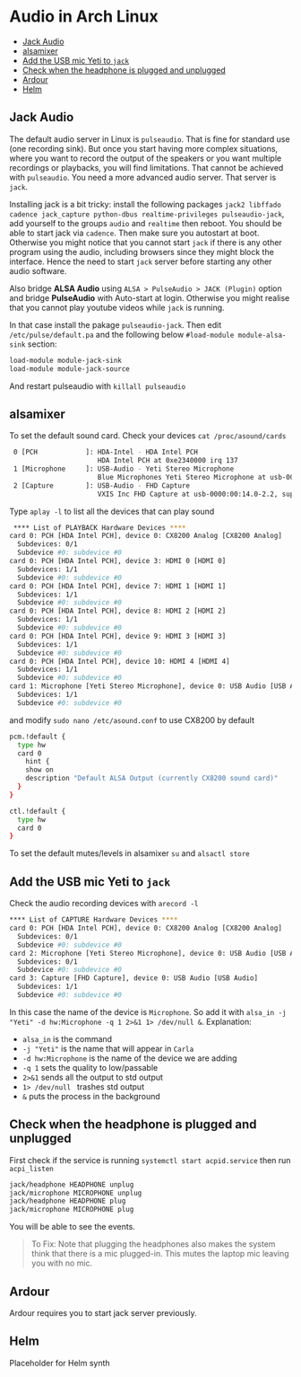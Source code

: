 # Audio in Arch Linux


<!-- vim-markdown-toc GFM -->

* [Jack Audio](#jack-audio)
* [alsamixer](#alsamixer)
* [Add the USB mic Yeti to `jack`](#add-the-usb-mic-yeti-to-jack)
* [Check when the headphone is plugged and unplugged](#check-when-the-headphone-is-plugged-and-unplugged)
* [Ardour](#ardour)
* [Helm](#helm)

<!-- vim-markdown-toc -->

## Jack Audio

The default audio server in Linux is `pulseaudio`. That is fine for standard use (one recording sink). But once you start having more complex situations, where you want to record the output of the speakers or you want multiple recordings or playbacks, you will find limitations. That cannot be achieved with `pulseaudio`. You need a more advanced audio server. That server is `jack`.

Installing jack is a bit tricky: install the following packages `jack2 libffado cadence jack_capture python-dbus realtime-privileges pulseaudio-jack`, add yourself to the groups `audio` and `realtime` then reboot. You should be able to start jack via `cadence`. Then make sure you autostart at boot. Otherwise you might notice that you cannot start `jack` if there is any other program using the audio, including browsers since they might block the interface. Hence the need to start `jack` server before starting any other audio software.

Also bridge **ALSA Audio** using `ALSA > PulseAudio > JACK (Plugin)` option and bridge **PulseAudio** with Auto-start at login. Otherwise you might realise that you cannot play youtube videos while `jack` is running. 
 
In that case install the pakage `pulseaudio-jack`. Then edit `/etc/pulse/default.pa` and the following below `#load-module module-alsa-sink` section:

```bash
load-module module-jack-sink
load-module module-jack-source
```

And restart pulseaudio with `killall pulseaudio`

## alsamixer

To set the default sound card. Check your devices `cat /proc/asound/cards`

```bash
 0 [PCH            ]: HDA-Intel - HDA Intel PCH
                      HDA Intel PCH at 0xe2340000 irq 137
 1 [Microphone     ]: USB-Audio - Yeti Stereo Microphone
                      Blue Microphones Yeti Stereo Microphone at usb-0000:00:14.0-2.3, full speed
 2 [Capture        ]: USB-Audio - FHD Capture
                      VXIS Inc FHD Capture at usb-0000:00:14.0-2.2, super speed
```

Type `aplay -l` to list all the devices that can play sound
 
```bash
 **** List of PLAYBACK Hardware Devices ****
card 0: PCH [HDA Intel PCH], device 0: CX8200 Analog [CX8200 Analog]
  Subdevices: 0/1
  Subdevice #0: subdevice #0
card 0: PCH [HDA Intel PCH], device 3: HDMI 0 [HDMI 0]
  Subdevices: 1/1
  Subdevice #0: subdevice #0
card 0: PCH [HDA Intel PCH], device 7: HDMI 1 [HDMI 1]
  Subdevices: 1/1
  Subdevice #0: subdevice #0
card 0: PCH [HDA Intel PCH], device 8: HDMI 2 [HDMI 2]
  Subdevices: 1/1
  Subdevice #0: subdevice #0
card 0: PCH [HDA Intel PCH], device 9: HDMI 3 [HDMI 3]
  Subdevices: 1/1
  Subdevice #0: subdevice #0
card 0: PCH [HDA Intel PCH], device 10: HDMI 4 [HDMI 4]
  Subdevices: 1/1
  Subdevice #0: subdevice #0
card 1: Microphone [Yeti Stereo Microphone], device 0: USB Audio [USB Audio]
  Subdevices: 1/1
  Subdevice #0: subdevice #0
```
 
and modify `sudo nano /etc/asound.conf` to use CX8200 by default


```bash
pcm.!default {
  type hw
  card 0
    hint {
    show on
    description "Default ALSA Output (currently CX8200 sound card)"
  }
}

ctl.!default {
  type hw
  card 0
}
```


To set the default mutes/levels in alsamixer `su` and `alsactl store`

## Add the USB mic Yeti to `jack`

Check the audio recording devices with `arecord -l`

```bash
**** List of CAPTURE Hardware Devices ****
card 0: PCH [HDA Intel PCH], device 0: CX8200 Analog [CX8200 Analog]
  Subdevices: 0/1
  Subdevice #0: subdevice #0
card 2: Microphone [Yeti Stereo Microphone], device 0: USB Audio [USB Audio]
  Subdevices: 0/1
  Subdevice #0: subdevice #0
card 3: Capture [FHD Capture], device 0: USB Audio [USB Audio]
  Subdevices: 1/1
  Subdevice #0: subdevice #0
```

In this case the name of the device is `Microphone`. So add it with `alsa_in -j "Yeti" -d hw:Microphone -q 1 2>&1 1> /dev/null &`. Explanation:
- `alsa_in` is the command
- `-j "Yeti"` is the name that will appear in `Carla`
- `-d hw:Microphone` is the name of the device we are adding
- `-q 1` sets the quality to low/passable
- `2>&1` sends all the output to std output
- `1> /dev/null ` trashes std output  
- `&` puts the process in the background

## Check when the headphone is plugged and unplugged

First check if the service is running `systemctl start acpid.service` then run `acpi_listen`

```bash
jack/headphone HEADPHONE unplug
jack/microphone MICROPHONE unplug
jack/headphone HEADPHONE plug
jack/microphone MICROPHONE plug
```

You will be able to see the events. 

> To Fix: Note that plugging the headphones also makes the system think that there is a mic plugged-in. This mutes the laptop mic leaving you with no mic.

## Ardour

Ardour requires you to start jack server previously.

## Helm

Placeholder for Helm synth


